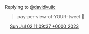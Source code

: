 Replying to [@davidvujic](https://twitter.com/DromerDenker/status/1675455706214936579)

> pay\-per\-view\-of\-YOUR\-tweet 🤯

<img src="../../media/tweet.ico" width="12" /> [Sun Jul 02 11:09:37 +0000 2023](https://twitter.com/DromerDenker/status/1675461722067333121)
